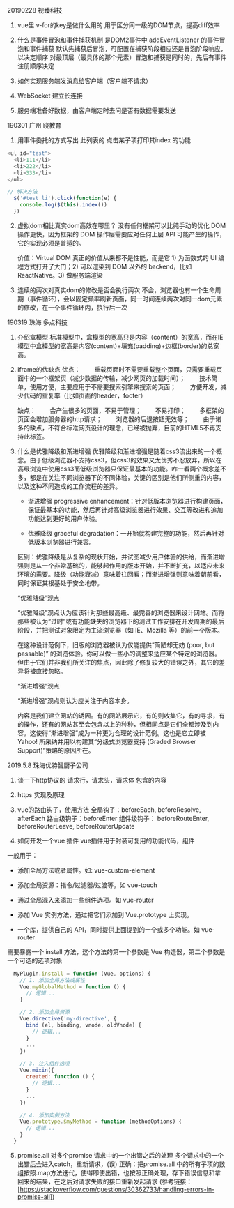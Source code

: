 20190228 视臻科技
1. vue里 v-for的key是做什么用的
  用于区分同一级的DOM节点，提高diff效率

2. 什么是事件冒泡和事件捕获机制
  是DOM2事件中 addEventListener 的事件冒泡和事件捕获
  默认先捕获后冒泡，可配置在捕获阶段相应还是冒泡阶段响应，以决定顺序
  对最顶层（最具体的那个元素）冒泡和捕获是同时的，先后有事件注册顺序决定

3. 如何实现服务端发消息给客户端（客户端不请求）
  1. WebSocket 建立长连接
  2. 服务端准备好数据，由客户端定时去问是否有数据需要发送


190301 广州 晓教育
1. 用事件委托的方式写出 此列表的 点击某子项打印其index 的功能
``` javascript
<ul id="test">
  <li>111</li>
  <li>222</li>
  <li>333</li>
</ul>

// 解决方法
  $('#test li').click(function(e) {
    console.log($(this).index())
  })

```

2. 虚拟dom相比真实dom高效在哪里？
   没有任何框架可以比纯手动的优化 DOM 操作更快，因为框架的 DOM 操作层需要应对任何上层 API 可能产生的操作，它的实现必须是普适的。
  
   价值：Virtual DOM 真正的价值从来都不是性能，而是它 1) 为函数式的 UI 编程方式打开了大门；2) 可以渲染到 DOM 以外的 backend，比如 ReactNative。3) 做服务端渲染

3. 连续的两次对真实dom的修改是否会执行两次
  不会，浏览器也有一个生命周期（事件循环），会以固定频率刷新页面，同一时间连续两次对同一dom元素的修改，在一个事件循环内，执行后一次

190319 珠海 多点科技
1. 介绍盒模型
    标准模型中，盒模型的宽高只是内容（content）的宽高，而在IE模型中盒模型的宽高是内容(content)+填充(padding)+边框(border)的总宽高。

2. iframe的优缺点
    优点：
    　　重载页面时不需要重载整个页面，只需要重载页面中的一个框架页（减少数据的传输，减少网页的加载时间）；
    　　技术简单，使用方便，主要应用于不需要搜索引擎来搜索的页面；
    　　方便开发，减少代码的重复率（比如页面的header，footer）

    缺点：
    　　会产生很多的页面，不易于管理；
    　　不易打印；
    　　多框架的页面会增加服务器的http请求；
    　　浏览器的后退按钮无效等；
    　　由于诸多的缺点，不符合标准网页设计的理念，已经被抛弃，目前的HTML5不再支持此标签。

3. 什么是优雅降级和渐进增强
    优雅降级和渐进增强是随着css3流出来的一个概念。由于低级浏览器不支持css3，但css3的效果又太优秀不忍放弃，所以在高级浏览中使用css3而低级浏览器只保证最基本的功能。咋一看两个概念差不多，都是在关注不同浏览器下的不同体验，关键的区别是他们所侧重的内容，以及这种不同造成的工作流程的差异。

    - 渐进增强 progressive enhancement：针对低版本浏览器进行构建页面，保证最基本的功能，然后再针对高级浏览器进行效果、交互等改进和追加功能达到更好的用户体验。

    - 优雅降级 graceful degradation：一开始就构建完整的功能，然后再针对低版本浏览器进行兼容。

    区别：优雅降级是从复杂的现状开始，并试图减少用户体验的供给，而渐进增强则是从一个非常基础的，能够起作用的版本开始，并不断扩充，以适应未来环境的需要。降级（功能衰减）意味着往回看；而渐进增强则意味着朝前看，同时保证其根基处于安全地带。  

    “优雅降级”观点

    “优雅降级”观点认为应该针对那些最高级、最完善的浏览器来设计网站。而将那些被认为“过时”或有功能缺失的浏览器下的测试工作安排在开发周期的最后阶段，并把测试对象限定为主流浏览器（如 IE、Mozilla 等）的前一个版本。

    在这种设计范例下，旧版的浏览器被认为仅能提供“简陋却无妨 (poor, but passable)” 的浏览体验。你可以做一些小的调整来适应某个特定的浏览器。但由于它们并非我们所关注的焦点，因此除了修复较大的错误之外，其它的差异将被直接忽略。

    “渐进增强”观点

    “渐进增强”观点则认为应关注于内容本身。

    内容是我们建立网站的诱因。有的网站展示它，有的则收集它，有的寻求，有的操作，还有的网站甚至会包含以上的种种，但相同点是它们全都涉及到内容。这使得“渐进增强”成为一种更为合理的设计范例。这也是它立即被 Yahoo! 所采纳并用以构建其“分级式浏览器支持 (Graded Browser Support)”策略的原因所在。

2019.5.8 珠海优特智厨子公司

1. 谈一下http协议的 请求行，请求头，请求体 包含的内容

2. https 实现及原理

3. vue的路由钩子，使用方法
  全局钩子：beforeEach, beforeResolve, afterEach
  路由级钩子：beforeEnter
  组件级钩子： beforeRouteEnter, beforeRouterLeave, beforeRouterUpdate

4. 如何开发一个vue 插件
  vue插件用于封装可复用的功能代码，组件

  一般用于：
  - 添加全局方法或者属性。如: vue-custom-element

  - 添加全局资源：指令/过滤器/过渡等。如 vue-touch

  - 通过全局混入来添加一些组件选项。如 vue-router

  - 添加 Vue 实例方法，通过把它们添加到 Vue.prototype 上实现。

  - 一个库，提供自己的 API，同时提供上面提到的一个或多个功能。如 vue-router

  需要暴露一个 install 方法，这个方法的第一个参数是 Vue 构造器，第二个参数是一个可选的选项对象
  ``` js
    MyPlugin.install = function (Vue, options) {
      // 1. 添加全局方法或属性
      Vue.myGlobalMethod = function () {
        // 逻辑...
      }

      // 2. 添加全局资源
      Vue.directive('my-directive', {
        bind (el, binding, vnode, oldVnode) {
          // 逻辑...
        }
        ...
      })

      // 3. 注入组件选项
      Vue.mixin({
        created: function () {
          // 逻辑...
        }
        ...
      })

      // 4. 添加实例方法
      Vue.prototype.$myMethod = function (methodOptions) {
        // 逻辑...
      }
    }
  ```
5. promise.all 对多个promise 请求中的一个出错之后的处理
  多个请求中的一个出错后会进入catch，重新请求，(误)
  正确：把promise.all 中的所有子项的数组按照.map方法迭代，使得即使出错，也按照正确处理，存下错误信息和拿回来的结果，在之后对请求失败的接口重新发起请求
  (参考链接：[https://stackoverflow.com/questions/30362733/handling-errors-in-promise-all])

  